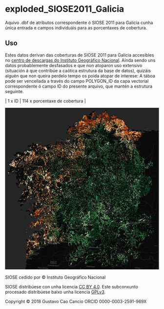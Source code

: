 # exploded_SIOSE2011_Galicia
Aquivo .dbf de atributos correspondente ó SIOSE 2011 para Galicia cunha única entrada e campos individuáis para as porcentaxes de cobertura.
## Uso
Estes datos derivan das coberturas de SIOSE 2011 para Galicia accesibles no [centro de descargas do Instituto Geográfico Nacional](http://centrodedescargas.cnig.es/CentroDescargas/).
Aínda sendo uns datos probablemente desfasados e que non atoparon uso extensivo (situación á que contribúe a caótica estrutura da base de datos), quizáis alguén que non queira perdelo tempo os poida atopar de interese:
A táboa pode ser vencellada a través do campo POLYGON_ID da capa vectorial correspondente ó campo ID do presente arquivo, que mantén a estrutura seguinte.

|     1 x ID     |            114 x porcentaxe de cobertura                             |

![Sample](https://github.com/gottstaff/exploded_SIOSE2011_Galicia/blob/master/37659027.jpg)

SIOSE cedido por © Instituto Geográfico Nacional

SIOSE distribúese con unha licencia [CC BY 4.0](https://creativecommons.org/licenses/by/4.0/legalcode).
Este subconxunto procesado distribúese baixo unha licencia [GPLv3](https://wiki.creativecommons.org/wiki/ShareAlike_compatibility:_GPLv3).

Copyright © 2018 Gustavo Cao Cancio ORCID 0000-0003-2591-969X
